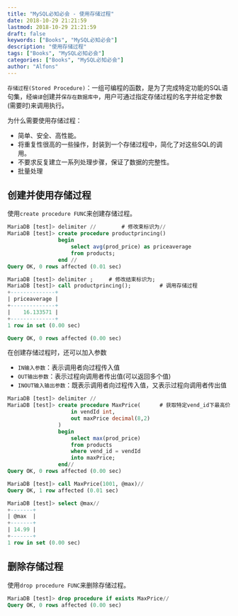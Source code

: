 ```yaml
---
title: "MySQL必知必会 - 使用存储过程"
date: 2018-10-29 21:21:59
lastmod: 2018-10-29 21:21:59
draft: false
keywords: ["Books", "MySQL必知必会"]
description: "使用存储过程"
tags: ["Books", "MySQL必知必会"]
categories: ["Books", "MySQL必知必会"]
author: "Alfons"
---
```


`存储过程(Stored Procedure)`：一组可编程的函数，是为了完成特定功能的SQL语句集，经`编译`创建并`保存在数据库中`，用户可通过指定存储过程的名字并给定参数(需要时)来调用执行。

为什么需要使用存储过程：

- 简单、安全、高性能。
- 将重复性很高的一些操作，封装到一个存储过程中，简化了对这些SQL的调用。
- 不要求反复建立一系列处理步骤，保证了数据的完整性。
- 批量处理

<!--more-->

## 创建并使用存储过程

使用`create procedure FUNC`来创建存储过程。

```sql
MariaDB [test]> delimiter //        # 修改束标识为//
MariaDB [test]> create procedure productprincing()
                begin
                    select avg(prod_price) as priceaverage
                    from products;
                end //
Query OK, 0 rows affected (0.01 sec)

MariaDB [test]> delimiter ;     # 修改结束标识为;
MariaDB [test]> call productprincing();         # 调用存储过程
+--------------+
| priceaverage |
+--------------+
|    16.133571 |
+--------------+
1 row in set (0.00 sec)

Query OK, 0 rows affected (0.00 sec)
```

在创建存储过程时，还可以加入参数

- `IN输入参数`：表示调用者向过程传入值
- `OUT输出参数`：表示过程向调用者传出值(可以返回多个值)
- `INOUT输入输出参数`：既表示调用者向过程传入值，又表示过程向调用者传出值

```sql
MariaDB [test]> delimiter //
MariaDB [test]> create procedure MaxPrice(      # 获取特定vend_id下最高价格
                    in vendId int,
                    out maxPrice decimal(8,2)
                )
                begin
                    select max(prod_price)
                    from products
                    where vend_id = vendId
                    into maxPrice;
                end//
Query OK, 0 rows affected (0.00 sec)

MariaDB [test]> call MaxPrice(1001, @max)//
Query OK, 1 row affected (0.01 sec)

MariaDB [test]> select @max//
+-------+
| @max  |
+-------+
| 14.99 |
+-------+
1 row in set (0.00 sec)
```

## 删除存储过程

使用`drop procedure FUNC`来删除存储过程。

```sql
MariaDB [test]> drop procedure if exists MaxPrice//
Query OK, 0 rows affected (0.00 sec)
```